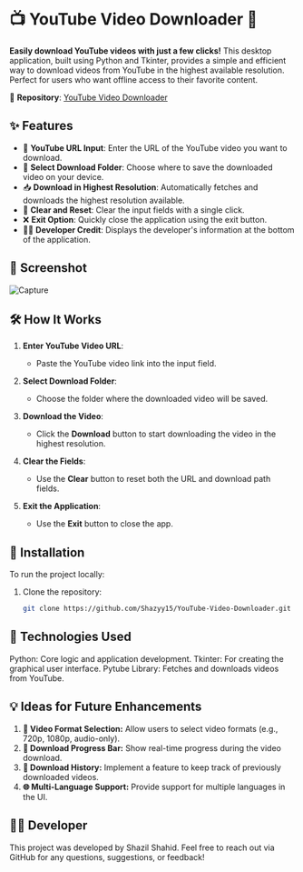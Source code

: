 # 📺 YouTube Video Downloader 🎥

**Easily download YouTube videos with just a few clicks!** This desktop application, built using Python and Tkinter, provides a simple and efficient way to download videos from YouTube in the highest available resolution. Perfect for users who want offline access to their favorite content.

🚀 **Repository**: [YouTube Video Downloader](https://github.com/Shazyy15/YouTube-Video-Downloader)

## ✨ Features

- 🔗 **YouTube URL Input**: Enter the URL of the YouTube video you want to download.
- 💾 **Select Download Folder**: Choose where to save the downloaded video on your device.
- 📥 **Download in Highest Resolution**: Automatically fetches and downloads the highest resolution available.
- 🧹 **Clear and Reset**: Clear the input fields with a single click.
- ❌ **Exit Option**: Quickly close the application using the exit button.
- 👨‍💻 **Developer Credit**: Displays the developer's information at the bottom of the application.

## 📸 Screenshot

![Capture](https://github.com/user-attachments/assets/4b0694b8-3cbc-4695-b5da-eb5e671c0aa2)

## 🛠️ How It Works

1. **Enter YouTube Video URL**:
   - Paste the YouTube video link into the input field.
   
2. **Select Download Folder**:
   - Choose the folder where the downloaded video will be saved.

3. **Download the Video**:
   - Click the **Download** button to start downloading the video in the highest resolution.

4. **Clear the Fields**:
   - Use the **Clear** button to reset both the URL and download path fields.

5. **Exit the Application**:
   - Use the **Exit** button to close the app.

## 🔧 Installation

To run the project locally:

1. Clone the repository:
   ```bash
   git clone https://github.com/Shazyy15/YouTube-Video-Downloader.git
   ```

## 🎨 Technologies Used
Python: Core logic and application development.
Tkinter: For creating the graphical user interface.
Pytube Library: Fetches and downloads videos from YouTube.
## 💡 Ideas for Future Enhancements
1. **🎥 Video Format Selection:** Allow users to select video formats (e.g., 720p, 1080p, audio-only).
2. **🔄 Download Progress Bar:** Show real-time progress during the video download.
3. **📂 Download History:** Implement a feature to keep track of previously downloaded videos.
4. **🌐 Multi-Language Support:** Provide support for multiple languages in the UI.
## 👨‍💻 Developer
This project was developed by Shazil Shahid. Feel free to reach out via GitHub for any questions, suggestions, or feedback!
